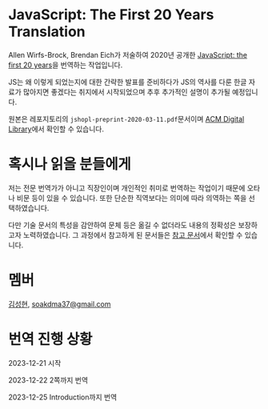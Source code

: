 # JavaScript: The First 20 Years Translation

Allen Wirfs-Brock, Brendan Eich가 저술하여 2020년 공개한 [JavaScript: the first 20 years](https://dl.acm.org/doi/10.1145/3386327)을 번역하는 작업입니다.

JS는 왜 이렇게 되었는지에 대한 간략한 발표를 준비하다가 JS의 역사를 다룬 한글 자료가 많아지면 좋겠다는 취지에서 시작되었으며 추후 추가적인 설명이 추가될 예정입니다.

원본은 레포지토리의 `jshopl-preprint-2020-03-11.pdf`문서이며 [ACM Digital Library](https://dl.acm.org/doi/10.1145/3386327)에서 확인할 수 있습니다.

# 혹시나 읽을 분들에게

저는 전문 번역가가 아니고 직장인이며 개인적인 취미로 번역하는 작업이기 때문에 오타나 비문 등이 있을 수 있습니다. 또한 단순한 직역보다는 의미에 따라 의역하는 쪽을 선택하였습니다.

다만 기술 문서의 특성을 감안하여 문체 등은 옮길 수 없더라도 내용의 정확성은 보장하고자 노력하였습니다. 그 과정에서 참고하게 된 문서들은 [참고 문서](./reference.md)에서 확인할 수 있습니다.

# 멤버

[김성현](https://witch.work/), soakdma37@gmail.com

# 번역 진행 상황

2023-12-21 시작

2023-12-22 2쪽까지 번역

2023-12-25 Introduction까지 번역